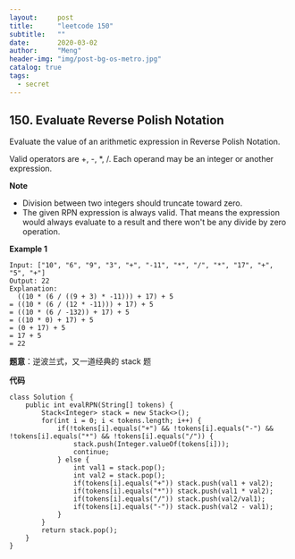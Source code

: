 ```yaml
---
layout:     post
title:      "leetcode 150"
subtitle:   ""
date:       2020-03-02
author:     "Meng"
header-img: "img/post-bg-os-metro.jpg"
catalog: true
tags:
  - secret
---
```


## 150. Evaluate Reverse Polish Notation
Evaluate the value of an arithmetic expression in Reverse Polish Notation.

Valid operators are +, -, \*, /. Each operand may be an integer or another expression.

**Note**
- Division between two integers should truncate toward zero.
- The given RPN expression is always valid. That means the expression would always evaluate to a result and there won't be any divide by zero operation.

**Example 1**

```
Input: ["10", "6", "9", "3", "+", "-11", "*", "/", "*", "17", "+", "5", "+"]
Output: 22
Explanation:
  ((10 * (6 / ((9 + 3) * -11))) + 17) + 5
= ((10 * (6 / (12 * -11))) + 17) + 5
= ((10 * (6 / -132)) + 17) + 5
= ((10 * 0) + 17) + 5
= (0 + 17) + 5
= 17 + 5
= 22
```

**题意**：逆波兰式，又一道经典的 stack 题

**代码**
```
class Solution {
    public int evalRPN(String[] tokens) {
        Stack<Integer> stack = new Stack<>();
        for(int i = 0; i < tokens.length; i++) {
            if(!tokens[i].equals("+") && !tokens[i].equals("-") && !tokens[i].equals("*") && !tokens[i].equals("/")) {
                stack.push(Integer.valueOf(tokens[i]));
                continue;
            } else {
                int val1 = stack.pop();
                int val2 = stack.pop();
                if(tokens[i].equals("+")) stack.push(val1 + val2);
                if(tokens[i].equals("*")) stack.push(val1 * val2);
                if(tokens[i].equals("/")) stack.push(val2/val1);
                if(tokens[i].equals("-")) stack.push(val2 - val1);
            }
        }
        return stack.pop();
    }
}
```
